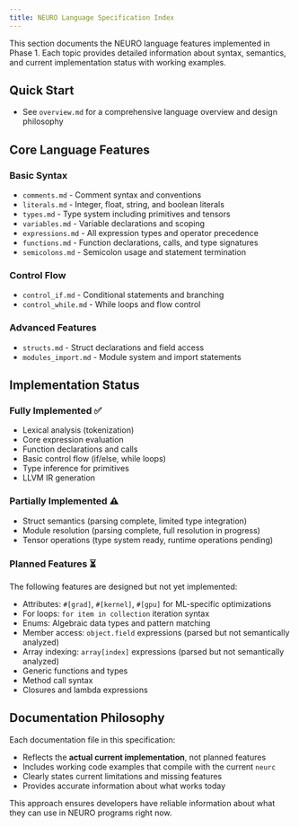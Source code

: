 ```yaml
---
title: NEURO Language Specification Index
---
```


This section documents the NEURO language features implemented in Phase 1. Each topic provides detailed information about syntax, semantics, and current implementation status with working examples.

## Quick Start
- See `overview.md` for a comprehensive language overview and design philosophy

## Core Language Features

### Basic Syntax
- `comments.md` - Comment syntax and conventions
- `literals.md` - Integer, float, string, and boolean literals
- `types.md` - Type system including primitives and tensors
- `variables.md` - Variable declarations and scoping
- `expressions.md` - All expression types and operator precedence
- `functions.md` - Function declarations, calls, and type signatures
- `semicolons.md` - Semicolon usage and statement termination

### Control Flow
- `control_if.md` - Conditional statements and branching
- `control_while.md` - While loops and flow control

### Advanced Features
- `structs.md` - Struct declarations and field access
- `modules_import.md` - Module system and import statements

## Implementation Status

### Fully Implemented ✅
- Lexical analysis (tokenization)
- Core expression evaluation
- Function declarations and calls
- Basic control flow (if/else, while loops)
- Type inference for primitives
- LLVM IR generation

### Partially Implemented ⚠️
- Struct semantics (parsing complete, limited type integration)
- Module resolution (parsing complete, full resolution in progress)
- Tensor operations (type system ready, runtime operations pending)

### Planned Features ⏳
The following features are designed but not yet implemented:
- Attributes: `#[grad]`, `#[kernel]`, `#[gpu]` for ML-specific optimizations
- For loops: `for item in collection` iteration syntax
- Enums: Algebraic data types and pattern matching
- Member access: `object.field` expressions (parsed but not semantically analyzed)
- Array indexing: `array[index]` expressions (parsed but not semantically analyzed)
- Generic functions and types
- Method call syntax
- Closures and lambda expressions

## Documentation Philosophy

Each documentation file in this specification:
- Reflects the **actual current implementation**, not planned features
- Includes working code examples that compile with the current `neurc`
- Clearly states current limitations and missing features
- Provides accurate information about what works today

This approach ensures developers have reliable information about what they can use in NEURO programs right now.


